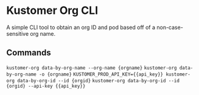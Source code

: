 # Kustomer Org CLI

A simple CLI tool to obtain an org ID and pod based off of a non-case-sensitive org name.

## Commands

`kustomer-org data-by-org-name --org-name {orgname}`
`kustomer-org data-by-org-name -o {orgname}`
`KUSTOMER_PROD_API_KEY={{api_key}} kustomer-org data-by-org-id --id {orgid}`
`kustomer-org data-by-org-id --id {orgid} --api-key {{api_key}}`
